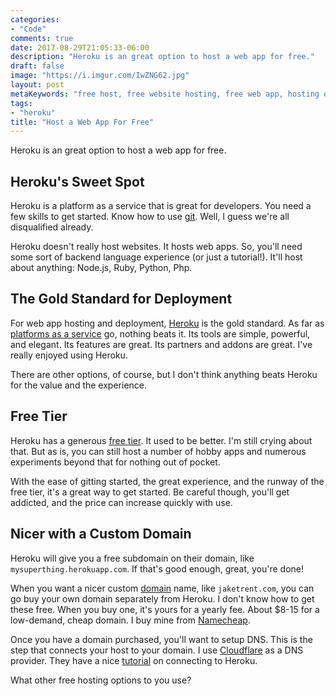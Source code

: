```yaml
---
categories:
- "Code"
comments: true
date: 2017-08-29T21:05:33-06:00
description: "Heroku is an great option to host a web app for free."
draft: false
image: "https://i.imgur.com/IwZNG62.jpg"
layout: post
metaKeywords: "free host, free website hosting, free web app, hosting options"
tags:
- "heroku"
title: "Host a Web App For Free"
---
```


Heroku is an great option to host a web app for free.

<!--more-->

## Heroku's Sweet Spot

Heroku is a platform as a service that is great for developers.  You need a few skills to get started.  Know how to use [git](https://en.wikipedia.org/wiki/Git).  Well, I guess we're all disqualified already.

Heroku doesn't really host websites.  It hosts web apps.  So, you'll need some sort of backend language experience (or just a tutorial!).  It'll host about anything: Node.js, Ruby, Python, Php.

## The Gold Standard for Deployment

For web app hosting and deployment, [Heroku](http://heroku.com/) is the gold standard.  As far as [platforms as a service](https://en.wikipedia.org/wiki/Platform_as_a_service) go, nothing beats it.  Its tools are simple, powerful, and elegant.  Its features are great.  Its partners and addons are great.  I've really enjoyed using Heroku.  

There are other options, of course, but I don't think anything beats Heroku for the value and the experience.

## Free Tier

Heroku has a generous [free tier](https://www.heroku.com/pricing).  It used to be better.  I'm still crying about that.  But as is, you can still host a number of hobby apps and numerous experiments beyond that for nothing out of pocket.

With the ease of gitting started, the great experience, and the runway of the free tier, it's a great way to get started.  Be careful though, you'll get addicted, and the price can increase quickly with use.

## Nicer with a Custom Domain

Heroku will give you a free subdomain on their domain, like `mysuperthing.herokuapp.com`.  If that's good enough, great, you're done!

When you want a nicer custom [domain](http://www.webopedia.com/TERM/D/domain_name.html) name, like `jaketrent.com`, you can go buy your own domain separately from Heroku. I don't know how to get these free.  When you buy one, it's yours for a yearly fee.  About $8-15 for a low-demand, cheap domain. I buy mine from [Namecheap](https://ap.www.namecheap.com/settings/tools/affiliate/?from=home).

Once you have a domain purchased, you'll want to setup DNS.  This is the step that connects your host to your domain.  I use [Cloudflare](https://www.cloudflare.com/) as a DNS provider.  They have a nice [tutorial](https://support.cloudflare.com/hc/en-us/articles/205893698-Configure-Cloudflare-and-Heroku-over-HTTPS) on connecting to Heroku.

What other free hosting options to you use?

